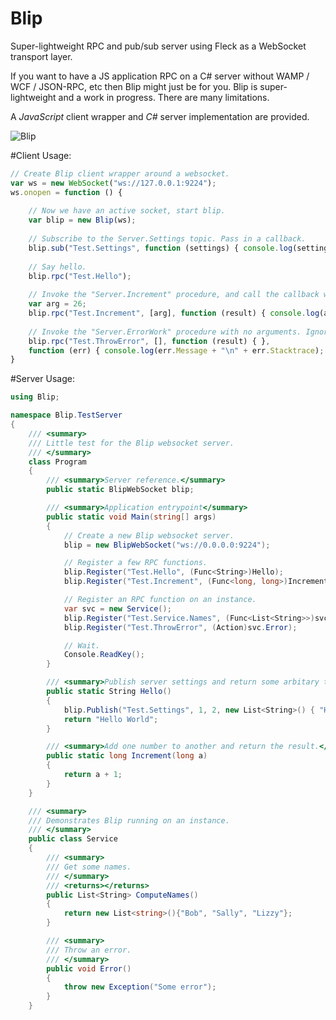 # Blip
Super-lightweight RPC and pub/sub server using Fleck as a WebSocket transport layer.

If you want to have a JS application RPC on a C# server without WAMP / WCF / JSON-RPC, etc then Blip might just be for you. Blip is super-lightweight and a work in progress. There are many limitations. 

A *JavaScript* client wrapper and *C#* server implementation are provided.

![Blip](https://img.shields.io/badge/nuget-v0.0.2-blue.svg)

#Client Usage:
```javascript
// Create Blip client wrapper around a websocket.
var ws = new WebSocket("ws://127.0.0.1:9224");
ws.onopen = function () {
	
	// Now we have an active socket, start blip.
	var blip = new Blip(ws);
	
	// Subscribe to the Server.Settings topic. Pass in a callback.
	blip.sub("Test.Settings", function (settings) { console.log(settings); });
	
	// Say hello.
	blip.rpc("Test.Hello");
	
	// Invoke the "Server.Increment" procedure, and call the callback when complete.
	var arg = 26;
	blip.rpc("Test.Increment", [arg], function (result) { console.log(arg + " + 1 = " + result); });
	
	// Invoke the "Server.ErrorWork" procedure with no arguments. Ignore success, and handle failure.
	blip.rpc("Test.ThrowError", [], function (result) { },
	function (err) { console.log(err.Message + "\n" + err.Stacktrace); });
}
```

#Server Usage:
```c#
using Blip;

namespace Blip.TestServer
{
    /// <summary>
    /// Little test for the Blip websocket server.
    /// </summary>
    class Program
    {
        /// <summary>Server reference.</summary>
        public static BlipWebSocket blip;

        /// <summary>Application entrypoint</summary>
        public static void Main(string[] args)
        {
            // Create a new Blip websocket server.
            blip = new BlipWebSocket("ws://0.0.0.0:9224");

            // Register a few RPC functions.
            blip.Register("Test.Hello", (Func<String>)Hello);
            blip.Register("Test.Increment", (Func<long, long>)Increment);

            // Register an RPC function on an instance.
            var svc = new Service();
            blip.Register("Test.Service.Names", (Func<List<String>>)svc.ComputeNames);
            blip.Register("Test.ThrowError", (Action)svc.Error);

            // Wait.
            Console.ReadKey();
        }

        /// <summary>Publish server settings and return some arbitary text.</summary>
        public static String Hello()
        {
            blip.Publish("Test.Settings", 1, 2, new List<String>() { "Hello", "Subscribers", "Here", "Are", "Settings" });
            return "Hello World";
        }

        /// <summary>Add one number to another and return the result.</summary>
        public static long Increment(long a)
        {
            return a + 1;
        }
    }

    /// <summary>
    /// Demonstrates Blip running on an instance.
    /// </summary>
    public class Service
    {
        /// <summary>
        /// Get some names.
        /// </summary>
        /// <returns></returns>
        public List<String> ComputeNames()
        {
            return new List<string>(){"Bob", "Sally", "Lizzy"};
        }

        /// <summary>
        /// Throw an error.
        /// </summary>
        public void Error()
        {
            throw new Exception("Some error");
        }
    }
```
